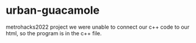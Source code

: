 # urban-guacamole
metrohacks2022 project
we were unable to connect our c++ code to our html, so the program is in the c++ file.

